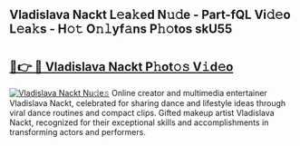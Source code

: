 ## Vladislava Nackt L𝚎a𝚔ed N𝚞𝚍e - Part-fQL Vi𝚍𝚎o L𝚎a𝚔s - H𝚘𝚝 O𝚗𝚕yf𝚊ns P𝚑𝚘tos skU55

# <h2><a href="http://kf19d7.oniu.top/?m=Vladislava+Nackt">🔗👉 🔴 Vladislava Nackt P𝚑ot𝚘𝚜 V𝚒d𝚎o</a></h2>

[![Vladislava Nackt Nu𝚍e𝚜](https://i.imgur.com/0qMVB7G.gif)](http://kf19d7.oniu.top/?m=Vladislava+Nackt)
Online creator and multimedia entertainer Vladislava Nackt, celebrated for sharing dance and lifestyle ideas through viral dance routines and compact clips. Gifted makeup artist Vladislava Nackt, recognized for their exceptional skills and accomplishments in transforming actors and performers.  
